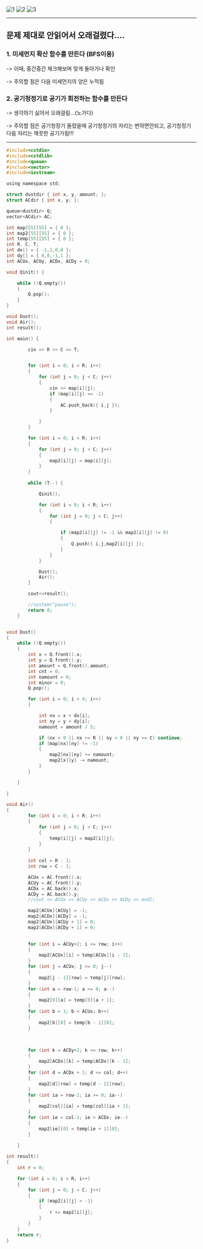 ![1](https://user-images.githubusercontent.com/29946480/64953214-36200f00-d8bd-11e9-9ef7-f33a8b36ce9d.JPG)
![2](https://user-images.githubusercontent.com/29946480/64953215-36b8a580-d8bd-11e9-95a0-cf09a2cc6aef.JPG)
![3](https://user-images.githubusercontent.com/29946480/64953217-36b8a580-d8bd-11e9-98f9-8f86e60c657a.JPG)

----------------------------------------------------------------------------------------------------
## 문제 제대로 안읽어서 오래걸렸다....

### 1. 미세먼지 확산 함수를 만든다 (BFS이용) 

 -> 이때, 중간중간 체크해보며 맞게 돌아가나 확인
 
 
 -> 주의할 점은 다음 미세먼지의 양은 누적됨
 
 
 
### 2. 공기청정기로 공기가 회전하는 함수를 만든다


 -> 생각하기 싫어서 오래걸림...(노가다)
 
 
 -> 주의할 점은 공기청정기 돌렸을때 공기청정기의 자리는 변하면안되고, 공기청정기 다음 자리는 깨끗한 공기가됨!!!
 
----------------------------------------------------------------------------------------------------
```c
#include<cstdio>
#include<cstdlib>
#include<queue>
#include<vector>
#include<iostream>

using namespace std;

struct dustdir { int x, y, amount; };
struct ACdir { int x, y; };

queue<dustdir> Q;
vector<ACdir> AC;

int map[55][55] = { 0 };
int map2[55][55] = { 0 };
int temp[55][55] = { 0 };
int R, C, T;
int dx[] = { -1,1,0,0 };
int dy[] = { 0,0,-1,1 };
int ACUx, ACUy, ACDx, ACDy = 0;

void Qinit() {

	while (!Q.empty())
	{
		Q.pop();
	}
}

void Dust();
void Air();
int result();

int main() {

		cin >> R >> C >> T;


		for (int i = 0; i < R; i++)
		{
			for (int j = 0; j < C; j++)
			{
				cin >> map[i][j];
				if (map[i][j] == -1)
				{
					AC.push_back({ i,j });
				}

			}
		}

		for (int i = 0; i < R; i++)
		{
			for (int j = 0; j < C; j++)
			{
				map2[i][j] = map[i][j];
			}
		}
		
		while (T--) {

			Qinit();

			for (int i = 0; i < R; i++)
			{
				for (int j = 0; j < C; j++)
				{

					if (map2[i][j] != -1 && map2[i][j] != 0)
					{
						Q.push({ i,j,map2[i][j] });
					}
				}
			}

			Dust();
			Air();
		}

		cout<<result();

		//system("pause");
		return 0;
	}


void Dust()
{
	while (!Q.empty())
	{
		int x = Q.front().x;
		int y = Q.front().y;
		int amount = Q.front().amount;
		int cnt = 0;
		int namount = 0;
		int minor = 0;
		Q.pop();

		for (int i = 0; i < 4; i++)
		{

			int nx = x + dx[i];
			int ny = y + dy[i];
			namount = amount / 5;

			if (nx < 0 || nx >= R || ny < 0 || ny >= C) continue;
			if (map[nx][ny] != -1)
			{
				map2[nx][ny] += namount;
				map2[x][y] -= namount;
			}
		}

	}
	
}

void Air()
{
		for (int i = 0; i < R; i++)
		{
			for (int j = 0; j < C; j++)
			{
				temp[i][j] = map2[i][j];
			}
		}
		
		int col = R - 1;
		int row = C - 1;

		ACUx = AC.front().x;
		ACUy = AC.front().y;
		ACDx = AC.back().x;
		ACDy = AC.back().y;
		//cout << ACUx << ACUy << ACDx << ACDy << endl;

		map2[ACUx][ACUy] = -1;
		map2[ACDx][ACDy] = -1;
		map2[ACUx][ACUy + 1] = 0;
		map2[ACDx][ACDy + 1] = 0;

		
		for (int i = ACUy+2; i <= row; i++)
		{
			map2[ACUx][i] = temp[ACUx][i - 1];
		}
		for (int j = ACUx; j >= 0; j--)
		{
			map2[j - 1][row] = temp[j][row];
		}
		for (int a = row-1; a >= 0; a--)
		{
			map2[0][a] = temp[0][a + 1];
		}
		for (int b = 1; b < ACUx; b++)
		{
			map2[b][0] = temp[b - 1][0];
		}

		

		for (int k = ACDy+2; k <= row; k++)
		{
			map2[ACDx][k] = temp[ACDx][k - 1];
		}
		for (int d = ACDx + 1; d <= col; d++)
		{
			map2[d][row] = temp[d - 1][row];
		}
		for (int ia = row-1; ia >= 0; ia--)
		{
			map2[col][ia] = temp[col][ia + 1];
		}
		for (int ie = col-1; ie > ACDx; ie--)
		{
			map2[ie][0] = temp[ie + 1][0];
		}
										
	}

int result()
{
	int r = 0;

	for (int i = 0; i < R; i++)
	{
		for (int j = 0; j < C; j++)
		{
			if (map2[i][j] > -1)
			{
				r += map2[i][j];
			}
		}
	}
	return r;
}


```
